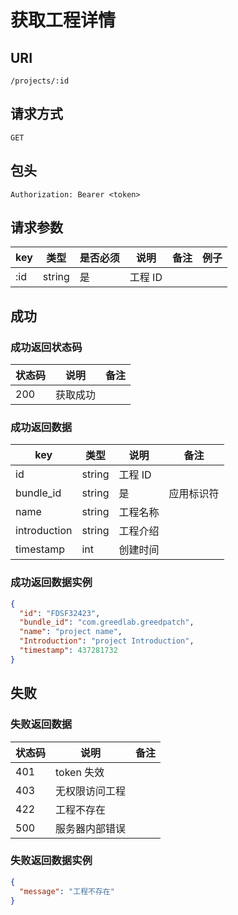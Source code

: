 # 获取工程详情

## URI

```
/projects/:id
```

## 请求方式

```
GET
```

## 包头

```
Authorization: Bearer <token>
```

## 请求参数

| key | 类型 | 是否必须 | 说明 | 备注 | 例子 |
| --- | --- | --- | --- | --- | --- |
| :id | string | 是 | 工程 ID |  |  |

## 成功

### 成功返回状态码

| 状态码 | 说明 | 备注 |
| --- | --- | --- |
| 200 |  获取成功 | |

### 成功返回数据

| key | 类型 | 说明 | 备注 |
| --- | --- | --- | --- |
| id | string | 工程 ID |  |
| bundle_id | string | 是 | 应用标识符 |  |  |
| name | string | 工程名称 |  |
| introduction | string | 工程介绍 |  |
| timestamp | int | 创建时间 |  |

### 成功返回数据实例

```json
{
  "id": "FDSF32423",
  "bundle_id": "com.greedlab.greedpatch",
  "name": "project name",
  "Introduction": "project Introduction",
  "timestamp": 437281732
}
```

## 失败

### 失败返回数据

| 状态码 |  说明 | 备注 |
| --- | --- | --- |
| 401 | token 失效 |  |  
| 403 | 无权限访问工程 |  
| 422 | 工程不存在 |  |  
| 500 | 服务器内部错误 |  |  

### 失败返回数据实例

```json
{
  "message": "工程不存在"
}
```
